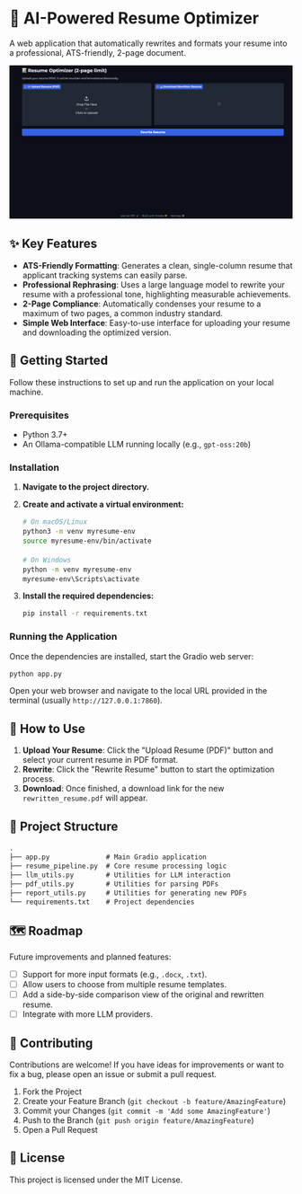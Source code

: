 # 📝 AI-Powered Resume Optimizer

A web application that automatically rewrites and formats your resume into a professional, ATS-friendly, 2-page document.

![Resume Picture](resume.png)

## ✨ Key Features

-   **ATS-Friendly Formatting**: Generates a clean, single-column resume that applicant tracking systems can easily parse.
-   **Professional Rephrasing**: Uses a large language model to rewrite your resume with a professional tone, highlighting measurable achievements.
-   **2-Page Compliance**: Automatically condenses your resume to a maximum of two pages, a common industry standard.
-   **Simple Web Interface**: Easy-to-use interface for uploading your resume and downloading the optimized version.

## 🚀 Getting Started

Follow these instructions to set up and run the application on your local machine.

### Prerequisites

-   Python 3.7+
-   An Ollama-compatible LLM running locally (e.g., `gpt-oss:20b`)

### Installation

1.  **Navigate to the project directory.**

2.  **Create and activate a virtual environment:**
    ```bash
    # On macOS/Linux
    python3 -m venv myresume-env
    source myresume-env/bin/activate

    # On Windows
    python -m venv myresume-env
    myresume-env\Scripts\activate
    ```

3.  **Install the required dependencies:**
    ```bash
    pip install -r requirements.txt
    ```

### Running the Application

Once the dependencies are installed, start the Gradio web server:

```bash
python app.py
```

Open your web browser and navigate to the local URL provided in the terminal (usually `http://127.0.0.1:7860`).

## 🔧 How to Use

1.  **Upload Your Resume**: Click the "Upload Resume (PDF)" button and select your current resume in PDF format.
2.  **Rewrite**: Click the "Rewrite Resume" button to start the optimization process.
3.  **Download**: Once finished, a download link for the new `rewritten_resume.pdf` will appear.

## 📂 Project Structure

```
.
├── app.py              # Main Gradio application
├── resume_pipeline.py  # Core resume processing logic
├── llm_utils.py        # Utilities for LLM interaction
├── pdf_utils.py        # Utilities for parsing PDFs
├── report_utils.py     # Utilities for generating new PDFs
└── requirements.txt    # Project dependencies
```

## 🗺️ Roadmap

Future improvements and planned features:

-   [ ] Support for more input formats (e.g., `.docx`, `.txt`).
-   [ ] Allow users to choose from multiple resume templates.
-   [ ] Add a side-by-side comparison view of the original and rewritten resume.
-   [ ] Integrate with more LLM providers.

## 🤝 Contributing

Contributions are welcome! If you have ideas for improvements or want to fix a bug, please open an issue or submit a pull request.

1.  Fork the Project
2.  Create your Feature Branch (`git checkout -b feature/AmazingFeature`)
3.  Commit your Changes (`git commit -m 'Add some AmazingFeature'`)
4.  Push to the Branch (`git push origin feature/AmazingFeature`)
5.  Open a Pull Request

## 📄 License

This project is licensed under the MIT License.
